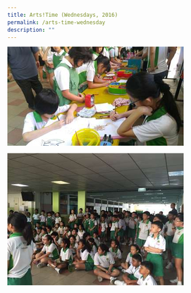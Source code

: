 ```yaml
---
title: Arts!Time (Wednesdays, 2016)
permalink: /arts-time-wednesday
description: ""
---
```

![](/images/IMG-20160309-WA0025.jpg)

![](/images/IMG-20160309-WA0018.jpg)